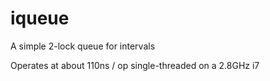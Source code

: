 # iqueue

A simple 2-lock queue for intervals

Operates at about 110ns / op single-threaded on a 2.8GHz i7

